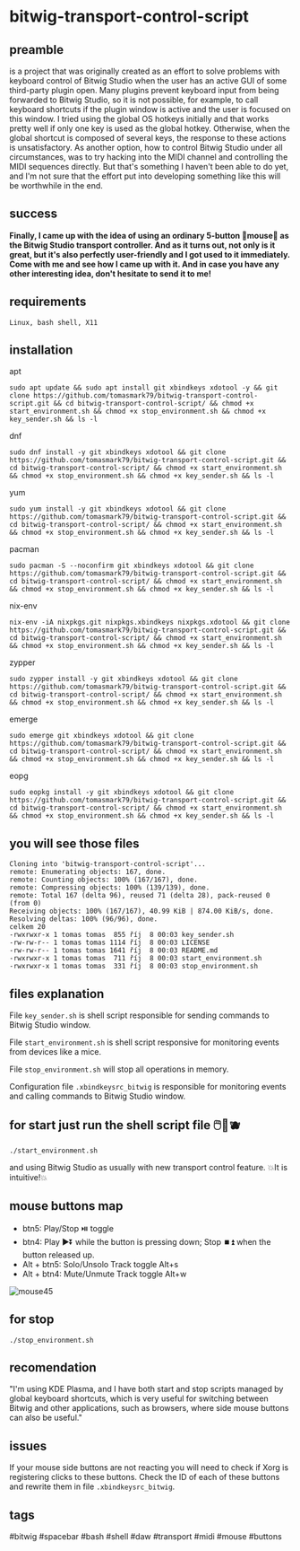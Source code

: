 # bitwig-transport-control-script
## preamble
is a project that was originally created as an effort to solve problems with keyboard control of Bitwig Studio when the user has an active GUI of some third-party plugin open. Many plugins prevent keyboard input from being forwarded to Bitwig Studio, so it is not possible, for example, to call keyboard shortcuts if the plugin window is active and the user is focused on this window.
I tried using the global OS hotkeys initially and that works pretty well if only one key is used as the global hotkey. Otherwise, when the global shortcut is composed of several keys, the response to these actions is unsatisfactory.
As another option, how to control Bitwig Studio under all circumstances, was to try hacking into the MIDI channel and controlling the MIDI sequences directly. But that's something I haven't been able to do yet, and I'm not sure that the effort put into developing something like this will be worthwhile in the end.

## success
**Finally, I came up with the idea of ​​using an ordinary 5-button 🐁mouse🐁 as the Bitwig Studio transport controller. And as it turns out, not only is it great, but it's also perfectly user-friendly and I got used to it immediately. Come with me and see how I came up with it. And in case you have any other interesting idea, don't hesitate to send it to me!**

## requirements

`Linux, bash shell, X11`



## installation

apt
```
sudo apt update && sudo apt install git xbindkeys xdotool -y && git clone https://github.com/tomasmark79/bitwig-transport-control-script.git && cd bitwig-transport-control-script/ && chmod +x start_environment.sh && chmod +x stop_environment.sh && chmod +x key_sender.sh && ls -l
```

dnf
```
sudo dnf install -y git xbindkeys xdotool && git clone https://github.com/tomasmark79/bitwig-transport-control-script.git && cd bitwig-transport-control-script/ && chmod +x start_environment.sh && chmod +x stop_environment.sh && chmod +x key_sender.sh && ls -l
```

yum
```
sudo yum install -y git xbindkeys xdotool && git clone https://github.com/tomasmark79/bitwig-transport-control-script.git && cd bitwig-transport-control-script/ && chmod +x start_environment.sh && chmod +x stop_environment.sh && chmod +x key_sender.sh && ls -l
```

pacman
```
sudo pacman -S --noconfirm git xbindkeys xdotool && git clone https://github.com/tomasmark79/bitwig-transport-control-script.git && cd bitwig-transport-control-script/ && chmod +x start_environment.sh && chmod +x stop_environment.sh && chmod +x key_sender.sh && ls -l
```

nix-env
```
nix-env -iA nixpkgs.git nixpkgs.xbindkeys nixpkgs.xdotool && git clone https://github.com/tomasmark79/bitwig-transport-control-script.git && cd bitwig-transport-control-script/ && chmod +x start_environment.sh && chmod +x stop_environment.sh && chmod +x key_sender.sh && ls -l
```

zypper
```
sudo zypper install -y git xbindkeys xdotool && git clone https://github.com/tomasmark79/bitwig-transport-control-script.git && cd bitwig-transport-control-script/ && chmod +x start_environment.sh && chmod +x stop_environment.sh && chmod +x key_sender.sh && ls -l
```

emerge
```
sudo emerge git xbindkeys xdotool && git clone https://github.com/tomasmark79/bitwig-transport-control-script.git && cd bitwig-transport-control-script/ && chmod +x start_environment.sh && chmod +x stop_environment.sh && chmod +x key_sender.sh && ls -l
```

eopg
```
sudo eopkg install -y git xbindkeys xdotool && git clone https://github.com/tomasmark79/bitwig-transport-control-script.git && cd bitwig-transport-control-script/ && chmod +x start_environment.sh && chmod +x stop_environment.sh && chmod +x key_sender.sh && ls -l
```

## you will see those files

```
Cloning into 'bitwig-transport-control-script'...
remote: Enumerating objects: 167, done.
remote: Counting objects: 100% (167/167), done.
remote: Compressing objects: 100% (139/139), done.
remote: Total 167 (delta 96), reused 71 (delta 28), pack-reused 0 (from 0)
Receiving objects: 100% (167/167), 40.99 KiB | 874.00 KiB/s, done.
Resolving deltas: 100% (96/96), done.
celkem 20
-rwxrwxr-x 1 tomas tomas  855 říj  8 00:03 key_sender.sh
-rw-rw-r-- 1 tomas tomas 1114 říj  8 00:03 LICENSE
-rw-rw-r-- 1 tomas tomas 1641 říj  8 00:03 README.md
-rwxrwxr-x 1 tomas tomas  711 říj  8 00:03 start_environment.sh
-rwxrwxr-x 1 tomas tomas  331 říj  8 00:03 stop_environment.sh
```

## files explanation

File `key_sender.sh` is shell script responsible for sending commands to Bitwig Studio window.

File `start_environment.sh` is shell script responsive for monitoring events from devices like a mice.

File `stop_environment.sh` will stop all operations in memory.

Configuration file `.xbindkeysrc_bitwig` is responsible for monitoring events and calling commands to Bitwig Studio window.

## for start just run the shell script file 🖱️🍒🫐

`./start_environment.sh`

and using Bitwig Studio as usually with new transport control feature. 💥It is intuitive!💥

## mouse buttons map
 - btn5: Play/Stop ⏯️ toggle
 - btn4: Play ▶️⏬ while the button is pressing down; Stop ⏹️⏫ when the button released up.
 - Alt + btn5: Solo/Unsolo Track toggle Alt+s
 - Alt + btn4: Mute/Unmute Track toggle Alt+w

![mouse45](https://github.com/user-attachments/assets/e479c395-9618-445c-a57c-92f1fafd8cdb)

## for stop

```
./stop_environment.sh
```

## recomendation

"I'm using KDE Plasma, and I have both start and stop scripts managed by global keyboard shortcuts, which is very useful for switching between Bitwig and other applications, such as browsers, where side mouse buttons can also be useful."

## issues

 If your mouse side buttons are not reacting you will need to check if Xorg is registering clicks to these buttons. Check the ID of each of these buttons and rewrite them in file `.xbindkeysrc_bitwig`.

## tags

#bitwig #spacebar #bash #shell #daw #transport #midi #mouse #buttons





